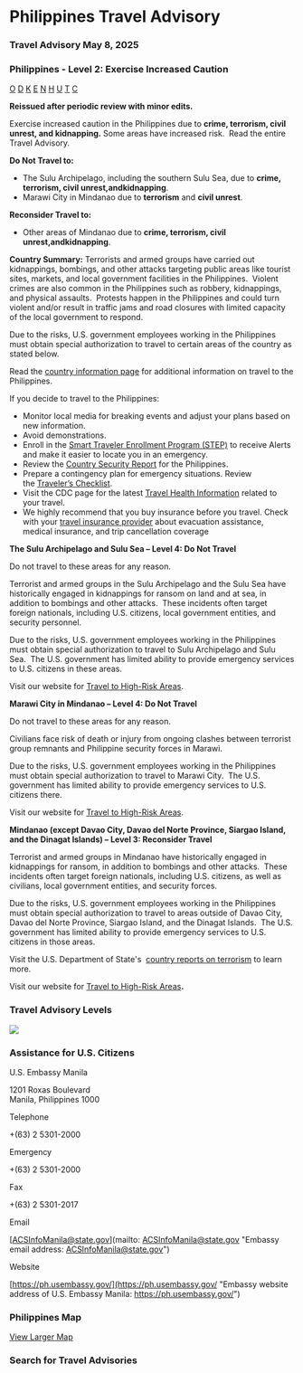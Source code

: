 # Philippines Travel Advisory

### Travel Advisory May 8, 2025

### Philippines - Level 2: Exercise Increased Caution

[O](javascript:void(0); "Tool Tip: Other")
[D](javascript:void(0); "Tool Tip: Wrongful Detention")
[K](javascript:void(0); "Tool Tip: Kidnap and Hostage")
[E](javascript:void(0); "Tool Tip: Event")
[N](javascript:void(0); "Tool Tip: Disaster")
[H](javascript:void(0); "Tool Tip: Health")
[U](javascript:void(0); "Tool Tip: Civil Unrest")
[T](javascript:void(0); "Tool Tip: Terrorism")
[C](javascript:void(0); "Tool Tip: Crimes")

**Reissued after periodic review with minor edits.**

Exercise increased caution in the Philippines due to **crime, terrorism, civil unrest, and kidnapping.** Some areas have increased risk.  Read the entire Travel Advisory.

**Do Not Travel to:**

* The Sulu Archipelago, including the southern Sulu Sea, due to **crime, terrorism, civil unrest,**and**kidnapping**.
* Marawi City in Mindanao due to **terrorism** and **civil unrest**.

**Reconsider Travel to:**

* Other areas of Mindanao due to **crime, terrorism, civil unrest,**and**kidnapping**.

**Country Summary:** Terrorists and armed groups have carried out kidnappings, bombings, and other attacks targeting public areas like tourist sites, markets, and local government facilities in the Philippines.  Violent crimes are also common in the Philippines such as robbery, kidnappings, and physical assaults.  Protests happen in the Philippines and could turn violent and/or result in traffic jams and road closures with limited capacity of the local government to respond.

Due to the risks, U.S. government employees working in the Philippines must obtain special authorization to travel to certain areas of the country as stated below.

Read the [country information page](https://travel.state.gov/content/travel/en/international-travel/International-Travel-Country-Information-Pages/Philippines.html) for additional information on travel to the Philippines.

If you decide to travel to the Philippines:

* Monitor local media for breaking events and adjust your plans based on new information.
* Avoid demonstrations.
* Enroll in the [Smart Traveler Enrollment Program (STEP)](https://step.state.gov/step/) to receive Alerts and make it easier to locate you in an emergency.
* Review the [Country Security Report](https://www.osac.gov/Content/Browse/Report?subContentTypes=Country%20Security%20Report) for the Philippines.
* Prepare a contingency plan for emergency situations. Review the [Traveler’s Checklist](https://travel.state.gov/content/passports/en/go/checklist.html).
* Visit the CDC page for the latest [Travel Health Information](https://wwwnc.cdc.gov/travel/destinations/list) related to your travel.
* We highly recommend that you buy insurance before you travel. Check with your [travel insurance provider](https://travel.state.gov/content/travel/en/international-travel/before-you-go/your-health-abroad/Insurance_Coverage_Overseas.html) about evacuation assistance, medical insurance, and trip cancellation coverage

**The Sulu Archipelago and Sulu Sea – Level 4: Do Not Travel**

Do not travel to these areas for any reason.

Terrorist and armed groups in the Sulu Archipelago and the Sulu Sea have historically engaged in kidnappings for ransom on land and at sea, in addition to bombings and other attacks.  These incidents often target foreign nationals, including U.S. citizens, local government entities, and security personnel.

Due to the risks, U.S. government employees working in the Philippines must obtain special authorization to travel to Sulu Archipelago and Sulu Sea.  The U.S. government has limited ability to provide emergency services to U.S. citizens in these areas.

Visit our website for [Travel to High-Risk Areas](https://travel.state.gov/content/passports/en/go/TraveltoHighRiskAreas.html).

**Marawi City in Mindanao – Level 4: Do Not Travel**

Do not travel to these areas for any reason.

Civilians face risk of death or injury from ongoing clashes between terrorist group remnants and Philippine security forces in Marawi.

Due to the risks, U.S. government employees working in the Philippines must obtain special authorization to travel to Marawi City.  The U.S. government has limited ability to provide emergency services to U.S. citizens there.

Visit our website for [Travel to High-Risk Areas](https://travel.state.gov/content/passports/en/go/TraveltoHighRiskAreas.html).

**Mindanao (except Davao City, Davao del Norte Province, Siargao Island, and the Dinagat Islands) – Level 3: Reconsider Travel**

Terrorist and armed groups in Mindanao have historically engaged in kidnappings for ransom, in addition to bombings and other attacks.  These incidents often target foreign nationals, including U.S. citizens, as well as civilians, local government entities, and security forces.

Due to the risks, U.S. government employees working in the Philippines must obtain special authorization to travel to areas outside of Davao City, Davao del Norte Province, Siargao Island, and the Dinagat Islands.  The U.S. government has limited ability to provide emergency services to U.S. citizens in those areas.

Visit the U.S. Department of State's  [country reports on terrorism](https://www.state.gov/country-reports-on-terrorism/) to learn more.

Visit our website for [Travel to High-Risk Areas](https://travel.state.gov/content/passports/en/go/TraveltoHighRiskAreas.html)**.**

### Travel Advisory Levels

[![](/content/dam/NEWTravelAssets/images/travel-levelv1.svg)](/content/travel/en/international-travel/before-you-go/about-our-new-products.html "Travel Advisory Levels")

### Assistance for U.S. Citizens

U.S. Embassy Manila

1201 Roxas Boulevard  
Manila, Philippines 1000

Telephone

+(63) 2 5301-2000

Emergency

+(63) 2 5301-2000

Fax

+(63) 2 5301-2017

Email

[ACSInfoManila@state.gov](mailto: ACSInfoManila@state.gov "Embassy email address: ACSInfoManila@state.gov")

Website

[https://ph.usembassy.gov/](https://ph.usembassy.gov/ "Embassy website address of U.S. Embassy Manila: https://ph.usembassy.gov/")

### Philippines Map

[View Larger Map](https://travelmaps.state.gov/TSGMap/?extent=107.988168246,5.277147532,134.70336963,18.884896147 "Map of Philippines")



### Search for Travel Advisories